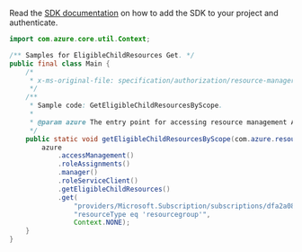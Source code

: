 Read the [SDK documentation](https://github.com/Azure/azure-sdk-for-java/blob/azure-resourcemanager_2.15.0/sdk/resourcemanager/azure-resourcemanager/README.md) on how to add the SDK to your project and authenticate.

```java
import com.azure.core.util.Context;

/** Samples for EligibleChildResources Get. */
public final class Main {
    /*
     * x-ms-original-file: specification/authorization/resource-manager/Microsoft.Authorization/stable/2020-10-01/examples/GetEligibleChildResourcesByScope.json
     */
    /**
     * Sample code: GetEligibleChildResourcesByScope.
     *
     * @param azure The entry point for accessing resource management APIs in Azure.
     */
    public static void getEligibleChildResourcesByScope(com.azure.resourcemanager.AzureResourceManager azure) {
        azure
            .accessManagement()
            .roleAssignments()
            .manager()
            .roleServiceClient()
            .getEligibleChildResources()
            .get(
                "providers/Microsoft.Subscription/subscriptions/dfa2a084-766f-4003-8ae1-c4aeb893a99f",
                "resourceType eq 'resourcegroup'",
                Context.NONE);
    }
}
```
